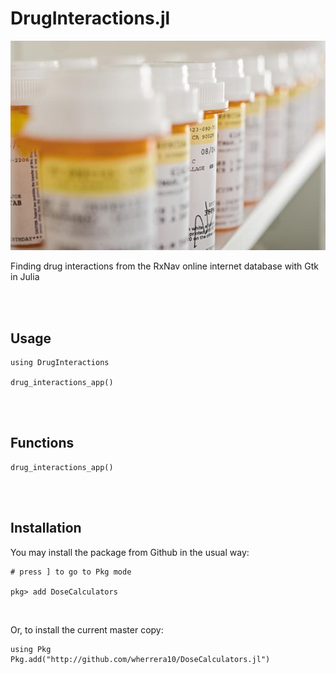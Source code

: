 # DrugInteractions.jl

<img src="https://github.com/wherrera10/DrugInteractions.jl/blob/main/docs/src/bottles-from-nih-twitter.png">

Finding drug interactions from the RxNav online internet database with Gtk in Julia

<br /><br />

## Usage
    
    using DrugInteractions

    drug_interactions_app()
    
<br /><br />

## Functions

    drug_interactions_app()


<br /><br />
  
## Installation
                                   
You may install the package from Github in the usual way:
<br />

    # press ] to go to Pkg mode
  
    pkg> add DoseCalculators
      
 <br />
  
 Or, to install the current master copy:
    
    using Pkg
    Pkg.add("http://github.com/wherrera10/DoseCalculators.jl")                          
  
 <br /> 
 
